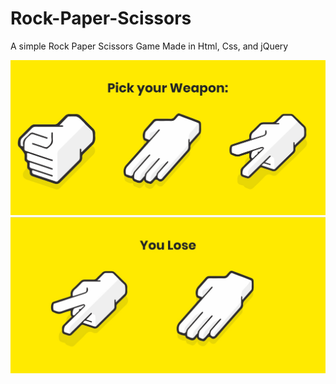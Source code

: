 # Rock-Paper-Scissors
A simple Rock Paper Scissors Game Made in Html, Css, and jQuery

![alt text](https://raw.githubusercontent.com/QuentinLucyyd/Rock-Paper-Scissors/master/assets/Screenshot-1.jpg)
![alt text](https://raw.githubusercontent.com/QuentinLucyyd/Rock-Paper-Scissors/master/assets/Screenshot-2.jpg)
